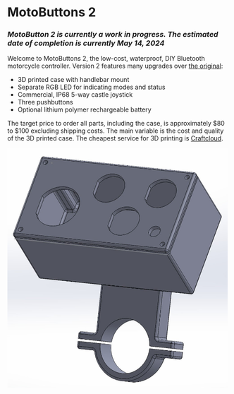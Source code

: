 # MotoButtons 2

### *MotoButton 2 is currently a work in progress. The estimated date of completion is currently May 14, 2024*

Welcome to MotoButtons 2, the low-cost, waterproof, DIY Bluetooth motorcycle controller. Version 2 features many upgrades over [the original](https://github.com/joncox123/MotoButtons):
- 3D printed case with handlebar mount
- Separate RGB LED for indicating modes and status
- Commercial, IP68 5-way castle joystick
- Three pushbuttons
- Optional lithium polymer rechargeable battery

The target price to order all parts, including the case, is approximately $80 to $100 excluding shipping costs. The main variable is the cost and quality of the 3D printed case. The cheapest service for 3D printing is [Craftcloud](https://craftcloud3d.com/).

<img src="Case/MB2_Case.JPG" alt="3D Printed Case Model" width="500"/>
